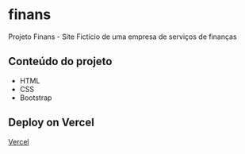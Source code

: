 # finans

Projeto Finans - Site Fictício de uma empresa de serviços de finanças

## Conteúdo do projeto
- HTML
- CSS
- Bootstrap

## Deploy on Vercel
[Vercel](https://finans-ruby.vercel.app/)
